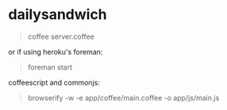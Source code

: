 dailysandwich
=============

> coffee server.coffee

or if using heroku's foreman:
> foreman start

coffeescript and commonjs:
> browserify -w -e app/coffee/main.coffee -o app/js/main.js

